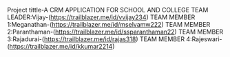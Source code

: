 Project tittle-A CRM APPLICATION FOR SCHOOL AND COLLEGE
TEAM LEADER:Vijay-(https://trailblazer.me/id/vvijay234)
TEAM MEMBER 1:Meganathan-(https://trailblazer.me/id/mselvamw222)
TEAM MEMBER 2:Paranthaman-(https://trailblazer.me/id/ssparanthaman22)
TEAM MEMBER 3:Rajadurai-(https://trailblazer.me/id/rajas318)
TEAM MEMBER 4:Rajeswari-(https://trailblazer.me/id/kkumar2214)
